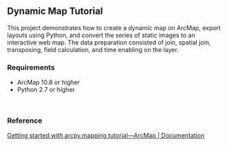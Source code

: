 ## Dynamic Map Tutorial
This project demonstrates how to create a dynamic map on ArcMap, export layouts using Python, and convert the series of static images to an interactive web map. The data preparation consisted of join, spatial join, transposing, field calculation, and time enabling on the layer.

### Requirements
- ArcMap 10.8 or higher
- Python 2.7 or higher
<br>

### Reference

[Getting started with arcpy.mapping tutorial—ArcMap | Documentation](https://desktop.arcgis.com/en/arcmap/latest/analyze/arcpy-mapping/getting-started-with-arcpy-mapping-tutorial.htm)
